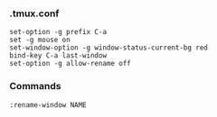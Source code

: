 ### .tmux.conf

    set-option -g prefix C-a
    set -g mouse on
    set-window-option -g window-status-current-bg red
    bind-key C-a last-window
    set-option -g allow-rename off

### Commands

    :rename-window NAME
